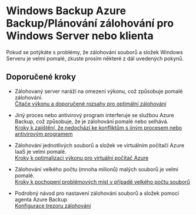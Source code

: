 <properties
    pageTitle="Windows Backup to Azure Backup/Schedule backup for a Windows Server or a client"
    description="Windows Backup -> Azure Backup/Plánování zálohování pro Windows Server nebo klienta"
    service="microsoft.recoveryservices"
    resource="vaults"
    authors="aashu"
    displayOrder=""
    selfHelpType="generic"
    supportTopicIds="32447383"
    resourceTags=""
    productPesIds="15207"
    cloudEnvironments="public"
/>

# Windows Backup Azure Backup/Plánování zálohování pro Windows Server nebo klienta

Pokud se potýkáte s problémy, že zálohování souborů a složek Windows Serveru je velmi pomalé, zkuste prosím některé z dál uvedených pokynů.

## **Doporučené kroky**

* Zálohovaný server naráží na omezení výkonu, což způsobuje pomalé zálohování. <br>
[Čítače výkonu a doporučené rozsahy pro optimální zálohování](https://azure.microsoft.com/en-us/documentation/articles/backup-azure-troubleshoot-slow-backup-performance-issue/#cause-1-backup-slow-due-to-performance-bottlenecks-on-the-computer-thats-being-backed-up)

* Jiný proces nebo antivirový program interferuje se službou Azure Backup, což způsobuje, že je zálohování pomalé nebo selhává. <br>
[Kroky k zajištění, že nedochází ke konfliktům s jiným procesem nebo antivirovým programem](https://azure.microsoft.com/en-us/documentation/articles/backup-azure-troubleshoot-slow-backup-performance-issue/#cause-2-another-process-or-antivirus-software-is-interfering-with-the-azure-backup-process)

* Zálohování jednotlivých souborů a složek ve virtuálním počítači Azure IaaS je velmi pomalé. <br>
[Kroky k optimalizaci výkonu pro virtuální počítač Azure](https://azure.microsoft.com/en-us/documentation/articles/backup-azure-troubleshoot-slow-backup-performance-issue/#cause-3-the-backup-agent-is-running-in-an-azure-virtual-machine-vm)

* Zálohování velkého počtu (mnoha milionů) malých souborů je velmi pomalé. <br>
[Kroky k pochopení problémových míst v případě velkého počtu souborů](https://azure.microsoft.com/en-us/documentation/articles/backup-azure-troubleshoot-slow-backup-performance-issue/#cause-4-backing-up-a-large-number-multi-millions-of-files)

* Podrobný návod pro nastavení zálohování souborů a složek pomocí agenta Azure Backup <br>
[Konfigurace trezoru zálohování](https://azure.microsoft.com/en-us/documentation/articles/backup-configure-vault/)


<!--HONumber=Jul16_HO4-->

